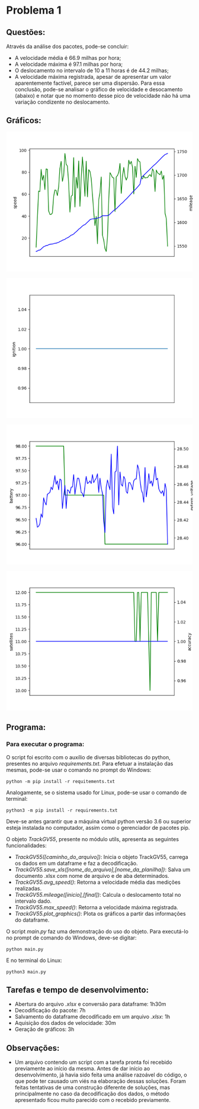 # Problema 1

## Questões:

Através da análise dos pacotes, pode-se concluir:
* A velocidade média é 66.9 milhas por hora;
* A velocidade máxima é 97.1 milhas por hora;
* O deslocamento no intervalo de 10 a 11 horas é de 44.2 milhas;
* A velocidade máxima registrada, apesar de apresentar um valor aparentemente factível, parece ser uma dispersão. Para essa conclusão, pode-se analisar o gráfico de velocidade e desocamento (abaixo) e notar que no momento desse pico de velocidade não há uma variação condizente no deslocamento.
 
## Gráficos:
![Distância e velocidade](https://github.com/GuilhermeBassan/mobi7/blob/main/images/spd_mil.png "Distância e velocidade")

![Estado da ignição](https://github.com/GuilhermeBassan/mobi7/blob/main/images/ign.png "Ignição")

![Características elétricas](https://github.com/GuilhermeBassan/mobi7/blob/main/images/bat_ext.png "Características elétricas")

![Informações de GPS](https://github.com/GuilhermeBassan/mobi7/blob/main/images/sat_acc.png "Informações de GPS")

## Programa:

### Para executar o programa:
O script foi escrito com o auxílio de diversas bibliotecas do python, presentes no arquivo *requirements.txt*. Para efetuar a instalação das mesmas, pode-se usar o comando no prompt do Windows:
~~~
python -m pip install -r requitements.txt
~~~

Analogamente, se o sistema usado for Linux, pode-se usar o comando de terminal:
~~~
python3 -m pip install -r requirements.txt
~~~

Deve-se antes garantir que a máquina virtual python versão 3.6 ou superior esteja instalada no computador, assim como o gerenciador de pacotes pip.

O objeto *TrackGV55*, presente no módulo utils, apresenta as seguintes funcionalidades:
* *TrackGV55([caminho_do_arquivo])*: Inicia o objeto TrackGV55, carrega os dados em um dataframe e faz a decodificação.
* *TrackGV55.save_xls([nome_do_arquivo],[nome_da_planilha])*: Salva um documento .xlsx com nome de arquivo e de aba determinados.
* *TrackGV55.avg_speed()*: Retorna a velocidade média das medições realizadas.
* *TrackGV55.mileage([inicio],[final])*: Calcula o deslocamento total no intervalo dado.
* *TrackGV55.max_speed()*: Retorna a velocidade máxima registrada.
* *TrackGV55.plot_graphics()*: Plota os gráficos a partir das informações do dataframe.
  
O script *main.py* faz uma demonstração do uso do objeto. Para executá-lo no prompt de comando do Windows, deve-se digitar:
~~~
python main.py
~~~

E no terminal do Linux:
~~~
python3 main.py
~~~

## Tarefas e tempo de desenvolvimento:
* Abertura do arquivo *.xlsx* e conversão para dataframe: 1h30m
* Decodificação do pacote: 7h
* Salvamento do dataframe decodificado em um arquivo *.xlsx*: 1h
* Aquisição dos dados de velocidade: 30m
* Geração de gráficos: 3h 

## Observações:
*  Um arquivo contendo um script com a tarefa pronta foi recebido previamente ao início da mesma. Antes de dar início ao desenvolvimento, já havia sido feita uma análise razoável do código, o que pode ter causado um viés na elaboração dessas soluções. Foram feitas tentativas de uma construção diferente de soluções, mas principalmente no caso da decodificação dos dados, o método apresentado ficou muito parecido com o recebido previamente.